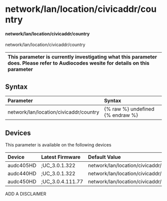 ﻿---
description: network/lan/location/civicaddr/country
search: false
---

# network/lan/location/civicaddr/country

#### network/lan/location/civicaddr/country

network/lan/location/civicaddr/country


| This parameter is currently investigating what this parameter does. Please refer to Audiocodes wesite for details on this parameter | 
| :--- |

## Syntax
| Parameter | Syntax |
| :--- | :--- |
|network/lan/location/civicaddr/country | {% raw %} undefined {% endraw %}|

## Devices
This parameter is available on the following devices

| Device | Latest Firmware | Default Value |
|:---|:---|:---|
| audc405HD | ;UC_3.0.1.322 | network/lan/location/civicaddr/country= 
| audc440HD | ;UC_3.0.1.322 | network/lan/location/civicaddr/country= 
| audc450HD | ;UC_3.0.4.111.77 | network/lan/location/civicaddr/country= 

ADD A DISCLAIMER
